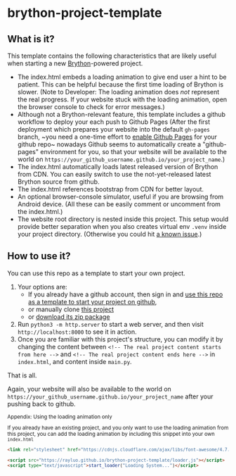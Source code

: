 # brython-project-template

## What is it?

This template contains the following characteristics that are likely useful
when starting a new [Brython](https://brython.info)-powered project.

* The index.html embeds a loading animation to give end user a hint to be patient.
  This can be helpful because the first time loading of Brython is slower.
  (Note to Developer: The loading animation does *not* represent the real progress.
  If your website stuck with the loading animation,
  open the browser console to check for error messages.)
* Although not a Brython-relevant feature,
  this template includes a github workflow to deploy your each push to Github Pages
  (After the first deployment which prepares your website into the default `gh-pages` branch,
  ~you need a one-time effort to
  [enable Github Pages](https://docs.github.com/en/github/working-with-github-pages/configuring-a-publishing-source-for-your-github-pages-site)
   for your github repo~ nowadays Github seems to automatically create a "github-pages" environment for you,
   so that your website will be available to the world on `https://your_github_username.github.io/your_project_name`.)
* The index.html automatically loads latest released version of Brython from CDN.
  You can easily switch to use the not-yet-released latest Brython source from github.
* The index.html references bootstrap from CDN for better layout.
* An optional browser-console simulator, useful if you are browsing from Android device.
  (All these can be easily comment or uncomment from the index.html.)
* The website root directory is nested inside this project.
  This setup would provide better separation
  when you also creates virtual env `.venv` inside your project directory.
  (Otherwise you could hit [a known issue](https://github.com/brython-dev/brython/issues/1603).)

## How to use it?

You can use this repo as a template to start your own project.

1. Your options are:
   * If you already have a github account, then sign in and
     [use this repo as a template to start your project on github](https://github.com/rayluo/brython-project-template/generate),
   * or manually clone [this project](https://github.com/rayluo/brython-project-template)
   * or [download its zip package](https://github.com/rayluo/brython-project-template/archive/refs/heads/main.zip)
2. Run `python3 -m http.server` to start a web server,
   and then visit `http://localhost:8000` to see it in action.
3. Once you are familiar with this project's structure,
   you can modify it by changing the content between
   `<!-- The real project content starts from here -->` and `<!-- The real project content ends here -->`
   in `index.html`,
   and content inside `main.py`.

That is all.

Again, your website will also be available to the world on
`https://your_github_username.github.io/your_project_name`
after your pushing back to github.

<sub>
Appendix: Using the loading animation only

If you already have an existing project, and you only want to use the loading animation from this project,
you can add the loading animation by including this snippet into your own `index.html`

```html
<link rel="stylesheet" href="https://cdnjs.cloudflare.com/ajax/libs/font-awesome/4.7.0/css/font-awesome.min.css">

<script src="https://rayluo.github.io/brython-project-template/loader.js"></script>
<script type="text/javascript">start_loader("Loading System...")</script>
```
</sub>

